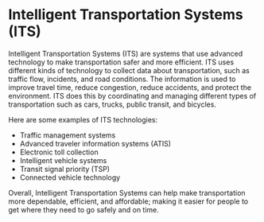 # Intelligent Transportation Systems (ITS)

Intelligent Transportation Systems (ITS) are systems that use advanced technology to make transportation safer and more efficient. ITS uses different kinds of technology to collect data about transportation, such as traffic flow, incidents, and road conditions. The information is used to improve travel time, reduce congestion, reduce accidents, and protect the environment. ITS does this by coordinating and managing different types of transportation such as cars, trucks, public transit, and bicycles.

Here are some examples of ITS technologies:

- Traffic management systems
- Advanced traveler information systems (ATIS)
- Electronic toll collection
- Intelligent vehicle systems
- Transit signal priority (TSP)
- Connected vehicle technology

Overall, Intelligent Transportation Systems can help make transportation more dependable, efficient, and affordable; making it easier for people to get where they need to go safely and on time.
